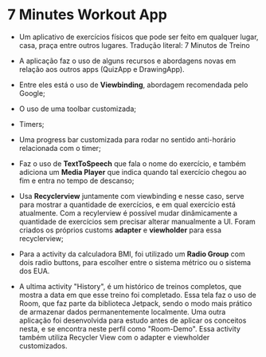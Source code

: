# 7 Minutes Workout App

- Um aplicativo de exercícios físicos que pode ser feito em qualquer lugar, casa, praça entre outros lugares. Tradução literal: 7 Minutos de Treino

- A aplicação faz o uso de alguns recursos e abordagens novas em relação aos outros apps (QuizApp e DrawingApp).

- Entre eles está o uso de **Viewbinding**, abordagem recomendada pelo Google;

- O uso de uma toolbar customizada;
- Timers;
- Uma progress bar customizada para rodar no sentido anti-horário relacionada com o timer;

- Faz o uso de **TextToSpeech** que fala o nome do exercício, e também adiciona um **Media Player** que indica quando tal exercício chegou ao fim e entra no tempo de descanso;

- Usa **Recyclerview** juntamente com viewbinding e nesse caso, serve para mostrar a quantidade de exercícios, e em qual exercício está atualmente. Com a recylerview é possível
  mudar dinâmicamente a quantidade de exercícios sem precisar alterar manualmente a UI. Foram criados os próprios customs **adapter** e **viewholder** para essa recyclerview;

- Para a activity da calculadora BMI, foi utilizado um **Radio Group** com dois radio buttons, para escolher entre o sistema métrico ou o sistema dos EUA.

- A ultima activity "History", é um histórico de treinos completos, que mostra a data em que esse treino foi completado. Essa tela faz o uso de Room, que faz parte da biblioteca Jetpack,
  sendo o modo mais prático de armazenar dados permanentemente localmente. Uma outra aplicação foi desenvolvida para estudo antes de aplicar os conceitos nesta, e se encontra neste perfil
  como "Room-Demo". Essa activity também utiliza Recycler View com o adapter e viewholder customizados.
